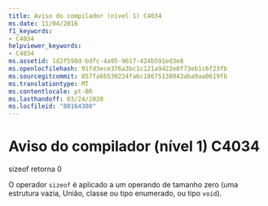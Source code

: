 ```yaml
---
title: Aviso do compilador (nível 1) C4034
ms.date: 11/04/2016
f1_keywords:
- C4034
helpviewer_keywords:
- C4034
ms.assetid: 1d2f598d-bdfc-4a95-9617-424b591ed3e8
ms.openlocfilehash: 91fd3ece376a3bc1c121a9422e0f73eb1c6f23fb
ms.sourcegitcommit: 857fa6b530224fa6c18675138043aba9aa0619fb
ms.translationtype: MT
ms.contentlocale: pt-BR
ms.lasthandoff: 03/24/2020
ms.locfileid: "80164308"
---
```

# <a name="compiler-warning-level-1-c4034"></a>Aviso do compilador (nível 1) C4034

sizeof retorna 0

O operador `sizeof` é aplicado a um operando de tamanho zero (uma estrutura vazia, União, classe ou tipo enumerado, ou tipo `void`).
